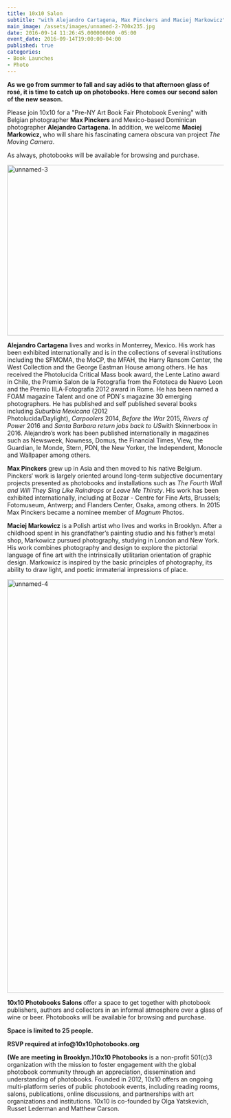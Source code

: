 ```yaml
---
title: 10x10 Salon
subtitle: "with Alejandro Cartagena, Max Pinckers and Maciej Markowicz"
main_image: /assets/images/unnamed-2-700x235.jpg
date: 2016-09-14 11:26:45.000000000 -05:00
event_date: 2016-09-14T19:00:00-04:00
published: true
categories:
- Book Launches
- Photo
---
```

<p><strong>As we go from summer to fall and say adiós to that afternoon glass of rosé, it is time to catch up on photobooks. Here comes our second salon of the new season. </strong></p>
<p>Please join 10x10 for a "Pre-NY Art Book Fair Photobook Evening" with Belgian photographer <strong>Max Pinckers </strong>and Mexico-based Dominican photographer <strong>Alejandro Cartagena. </strong>In addition, we welcome <strong>Maciej Markowicz, </strong>who will share his fascinating camera obscura van project <em>The Moving Camera</em>.</p>
<p>As always, photobooks will be available for browsing and purchase.</p>
<p><img src="{{ site.baseurl }}/assets/images/unnamed-3.jpg" alt="unnamed-3" width="896" height="396" /></p>
<p><strong>Alejandro Cartagena</strong> lives and works in Monterrey, Mexico. His work has been exhibited internationally and is in the collections of several institutions including the SFMOMA, the MoCP, the MFAH, the Harry Ransom Center, the West Collection and the George Eastman House among others. He has received the Photolucida Critical Mass book award, the Lente Latino award in Chile, the Premio Salon de la Fotografia from the Fototeca de Nuevo Leon and the Premio IILA-Fotografia 2012 award in Rome. He has been named a FOAM magazine Talent and one of PDN´s magazine 30 emerging photographers. He has published and self published several books including <em>Suburbia Mexicana</em> (2012 Photolucida/Daylight), <em>Carpoolers </em>2014, <em>Before the War</em> 2015, <em>Rivers of Power </em>2016 and <em>Santa Barbara return jobs back to US</em>with Skinnerboox in 2016. Alejandro’s work has been published internationally in magazines such as Newsweek, Nowness, Domus, the Financial Times, View, the Guardian, le Monde, Stern, PDN, the New Yorker, the Independent, Monocle and Wallpaper among others.</p>
<p><strong>Max Pinckers</strong> grew up in Asia and then moved to his native Belgium. Pinckers‘ work is largely oriented around long-term subjective documentary projects presented as photobooks and installations such as <em>The Fourth Wall and Will They Sing Like Raindrops</em> or <em>Leave Me Thirsty</em>. His work has been exhibited internationally, including at Bozar - Centre for Fine Arts, Brussels; Fotomuseum, Antwerp; and Flanders Center, Osaka, among others. In 2015 Max Pinckers became a nominee member of <em>Magnum</em> Photos.</p>
<p><strong>Maciej Markowicz</strong> is a Polish artist who lives and works in Brooklyn. After a childhood spent in his grandfather’s painting studio and his father’s metal shop, Markowicz pursued photography, studying in London and New York. His work combines photography and design to explore the pictorial language of fine art with the intrinsically utilitarian orientation of graphic design. Markowicz is inspired by the basic principles of photography, its ability to draw light, and poetic immaterial impressions of place.</p>
<p><img src="{{ site.baseurl }}/assets/images/unnamed-4.jpg" alt="unnamed-4" width="960" height="960" /></p>
<p><strong>10x10 Photobooks Salons </strong>offer a space to get together with photobook publishers, authors and collectors in an informal atmosphere over a glass of wine or beer. Photobooks will be available for browsing and purchase.</p>
<p><strong>Space is limited to 25 people.</strong></p>
<p><strong>RSVP required at </strong><strong>info@10x10photobooks.org</strong></p>
<p><strong>(We are meeting in Brooklyn.)</strong><strong>10x10 Photobooks</strong> is a non-profit 501(c)3 organization with the mission to foster engagement with the global photobook community through an appreciation, dissemination and understanding of photobooks. Founded in 2012, 10x10 offers an ongoing multi-platform series of public photobook events, including reading rooms, salons, publications, online discussions, and partnerships with art organizations and institutions. 10x10 is co-founded by Olga Yatskevich, Russet Lederman and Matthew Carson.</p>
